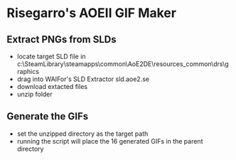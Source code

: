 # Risegarro's AOEII GIF Maker

## Extract PNGs from SLDs
* locate target SLD file in c:\SteamLibrary\steamapps\common\AoE2DE\resources\_common\drs\graphics
* drag into WAIFor's SLD Extractor sld.aoe2.se
* download extacted files
* unzip folder

## Generate the GIFs
* set the unzipped directory as the target path
* running the script will place the 16 generated GIFs in the parent directory
